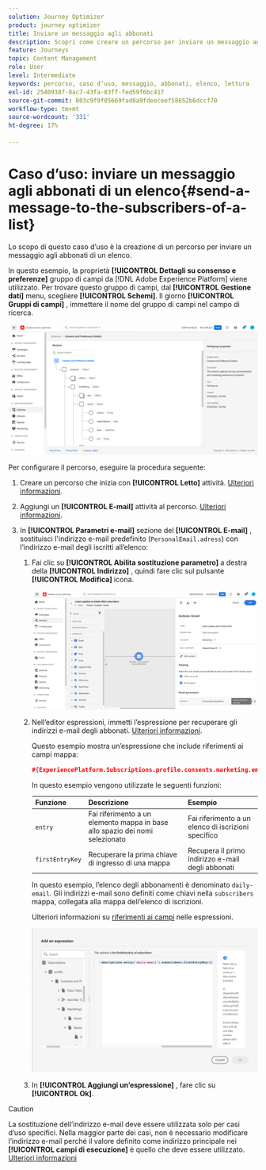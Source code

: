 ```yaml
---
solution: Journey Optimizer
product: journey optimizer
title: Inviare un messaggio agli abbonati
description: Scopri come creare un percorso per inviare un messaggio agli abbonati di un elenco
feature: Journeys
topic: Content Management
role: User
level: Intermediate
keywords: percorso, caso d’uso, messaggio, abbonati, elenco, lettura
exl-id: 2540938f-8ac7-43fa-83ff-fed59f6bc417
source-git-commit: 803c9f9f05669fad0a9fdeeceef58652b6dccf70
workflow-type: tm+mt
source-wordcount: '331'
ht-degree: 17%

---
```


# Caso d’uso: inviare un messaggio agli abbonati di un elenco{#send-a-message-to-the-subscribers-of-a-list}

Lo scopo di questo caso d’uso è la creazione di un percorso per inviare un messaggio agli abbonati di un elenco.

In questo esempio, la proprietà **[!UICONTROL Dettagli su consenso e preferenze]** gruppo di campi da [!DNL Adobe Experience Platform] viene utilizzato. Per trovare questo gruppo di campi, dal **[!UICONTROL Gestione dati]** menu, scegliere **[!UICONTROL Schemi]**. Il giorno **[!UICONTROL Gruppi di campi]** , immettere il nome del gruppo di campi nel campo di ricerca.

![Questo gruppo di campi include l&#39;elemento subscriptions](assets/consent-and-preference-details-field-group.png)

Per configurare il percorso, eseguire la procedura seguente:

1. Creare un percorso che inizia con **[!UICONTROL Letto]** attività. [Ulteriori informazioni](journey-gs.md).
1. Aggiungi un **[!UICONTROL E-mail]** attività al percorso. [Ulteriori informazioni](journeys-message.md).
1. In **[!UICONTROL Parametri e-mail]** sezione del **[!UICONTROL E-mail]** , sostituisci l&#39;indirizzo e-mail predefinito (`PersonalEmail.adress`) con l’indirizzo e-mail degli iscritti all’elenco:

   1. Fai clic su **[!UICONTROL Abilita sostituzione parametro]** a destra della **[!UICONTROL Indirizzo]** , quindi fare clic sul pulsante **[!UICONTROL Modifica]** icona.

      ![](assets/message-to-subscribers-uc-1.png)

   1. Nell’editor espressioni, immetti l’espressione per recuperare gli indirizzi e-mail degli abbonati. [Ulteriori informazioni](expression/expressionadvanced.md).

      Questo esempio mostra un’espressione che include riferimenti ai campi mappa:

      ```json
      #{ExperiencePlatform.Subscriptions.profile.consents.marketing.email.subscriptions.entry('daily-email').subscribers.firstEntryKey()}
      ```

      In questo esempio vengono utilizzate le seguenti funzioni:

      | Funzione | Descrizione | Esempio |
      | --- | --- | --- |
      | `entry` | Fai riferimento a un elemento mappa in base allo spazio dei nomi selezionato | Fai riferimento a un elenco di iscrizioni specifico |
      | `firstEntryKey` | Recuperare la prima chiave di ingresso di una mappa | Recupera il primo indirizzo e-mail degli abbonati |

      In questo esempio, l’elenco degli abbonamenti è denominato `daily-email`. Gli indirizzi e-mail sono definiti come chiavi nella `subscribers` mappa, collegata alla mappa dell’elenco di iscrizioni.

      Ulteriori informazioni su [riferimenti ai campi](expression/field-references.md) nelle espressioni.

      ![](assets/message-to-subscribers-uc-2.png)

   1. In **[!UICONTROL Aggiungi un’espressione]** , fare clic su **[!UICONTROL Ok]**.

>[!CAUTION]
>
>La sostituzione dell’indirizzo e-mail deve essere utilizzata solo per casi d’uso specifici. Nella maggior parte dei casi, non è necessario modificare l’indirizzo e-mail perché il valore definito come indirizzo principale nei **[!UICONTROL campi di esecuzione]** è quello che deve essere utilizzato. [Ulteriori informazioni](../configuration/primary-email-addresses.md)
